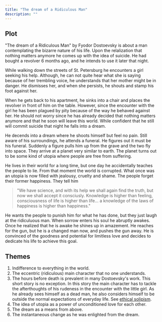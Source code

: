 ```yaml
---
title: "The dream of a Ridiculous Man"
description: ""
---
```


##  Plot
"The dream of a Ridiculous Man" by Fyodor Dostoevsky is about a man contemplating the bizarre nature of his life. Upon the relalization that nothing matters anymore he comes up with the idea of suicide. He had bought a revolver 6 months ago, and he intends to use it later that night.

While walking down the streets of St. Petersburg he encounters a girl seeking his help. Although, he can not quite hear what she is saying because of her trembling voice, he understands that her mother might be in danger. He dismisses her, and when she persists, he shouts and stamp his foot against her.

When he gets back to his apartment, he sinks into a chair and places the revolver in front of him on the table. However, since the encounter with the girl he has been plagued by pity because of the way he behaved against her. He should not worry since he has already decided that nothing matters anymore and that he soon will leave this world. While confident that he still will commit suicide that night he falls into a dream.

He decends into a dream where he shoots himself but feel no pain. Still aware of his surroundings, he attends a funeral. He figures out it must be his funeral. Suddenly a figure pulls him up from the grave and the two fly into space. They arrive at a planet very similar to earth. The planet turns out to be some kind of utopia where people are free from suffering.

He lives in their world for a long time, but one day he accidentally teaches the people to lie. From that moment the world is corrupted. What once was an utopia is now filled with jealousy, cruelty and shame. The people forget their former happiness. They tell him

> "We have science, and with its help we shall again find the truth, but now we shall accept it consciusly. Knowledge is higher than feeling, consciousness of life is higher than life... a knowledge of the laws of happiness is higher than happiness."

He wants the people to punish him for what he has done, but they just laugh at the ridiculuous man. When sorrow enters his soul he abruptly awakes. Once he realized that he is awake he shines up in amazement. He reaches for the gun, but he is a changed man now, and pushes the gun away. He is convinced of the goodness and potential for limitless love and decides to dedicate his life to achieve this goal.

## Themes

1. Indifference to everything in the world.
2. The eccentric (ridiculous) main character that no one understands.
3. The hours before death is prevalent in many Dostoevsky's work. This short story is no exception. In this story the main character has to tackle the afterthoughts of his rudeness in the encounter with the little girl. As he already sees himself as a dead man, he also considers himself to be outside the normal expectations of everyday life. See [ethical solipism](https://en.wikipedia.org/wiki/Ethical_solipsism).
4. The idea of utopia as a power of unconditioned love for each other.
5. The dream as a means from above.
6. The instantaneous change as he was enlighted from the dream.